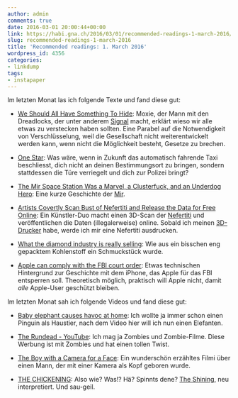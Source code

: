 ```yaml
---
author: admin
comments: true
date: 2016-03-01 20:00:44+00:00
link: https://habi.gna.ch/2016/03/01/recommended-readings-1-march-2016/
slug: recommended-readings-1-march-2016
title: 'Recommended readings: 1. March 2016'
wordpress_id: 4356
categories:
- linkdump
tags:
- instapaper
---
```


Im letzten Monat las ich folgende Texte und fand diese gut:





  * [We Should All Have Something To Hide](http://www.thoughtcrime.org/blog/we-should-all-have-something-to-hide/): Moxie, der Mann mit den Dreadlocks, der unter anderem [Signal](https://whispersystems.org) macht, erklärt wieso wir alle etwas zu verstecken haben sollten. Eine Parabel auf die Notwendigkeit von Verschlüsselung, weil die Gesellschaft nicht weiterentwickelt werden kann, wenn nicht die Möglichkeit besteht, Gesetze zu brechen.


  * [One Star](http://motherboard.vice.com/read/one-star): Was wäre, wenn in Zukunft das automatisch fahrende Taxi beschliesst, dich nicht an deinen Bestimmungsort zu bringen, sondern stattdessen die Türe verriegelt und dich zur Polizei bringt?


  * [The Mir Space Station Was a Marvel, a Clusterfuck, and an Underdog Hero](http://motherboard.vice.com/read/the-mir-space-station-was-a-marvel-a-clusterfuck-and-an-underdog-hero): Eine kurze Geschichte der [Mir](https://en.wikipedia.org/wiki/Mir).


  * [Artists Covertly Scan Bust of Nefertiti and Release the Data for Free Online](http://hyperallergic.com/274635/artists-covertly-scan-bust-of-nefertiti-and-release-the-data-for-free-online/): Ein Künstler-Duo macht einen 3D-Scan der [Nefertiti](https://en.wikipedia.org/wiki/Nefertiti) und veröffentlichen die Daten (illegalerweise) online. Sobald ich meinen [3D-Drucker](https://www.kickstarter.com/projects/tiko3d/tiko-the-unibody-3d-printer) habe, werde ich mir eine Nefertiti ausdrucken.


  * [What the diamond industry is really selling](http://qz.com/614214/what-the-diamond-industry-is-really-selling/): Wie aus ein bisschen eng gepacktem Kohlenstoff ein Schmuckstück wurde.


  * [Apple can comply with the FBI court order](http://blog.trailofbits.com/2016/02/17/apple-can-comply-with-the-fbi-court-order/): Etwas technischen Hintergrund zur Geschichte mit dem iPhone, das Apple für das FBI entsperren soll. Theoretisch möglich, praktisch will Apple nicht, damit _alle_ Apple-User geschützt bleiben.



Im letzten Monat sah ich folgende Videos und fand diese gut:



  * [Baby elephant causes havoc at home](https://www.youtube.com/watch?v=dZ4E2gHoz6g): Ich wollte ja immer schon einen Pinguin als Haustier, nach dem Video hier will ich nun einen Elefanten.


  * [The Rundead - YouTube](https://www.youtube.com/watch?v=XH7W60V4X2E): Ich mag ja Zombies und Zombie-Filme. Diese Werbung ist mit Zombies und hat einen tollen Twist.


  * [The Boy with a Camera for a Face](https://vimeo.com/151493973): Ein wunderschön erzähltes Filmi über einen Mann, der mit einer Kamera als Kopf geboren wurde.


  * [THE CHICKENING](https://www.youtube.com/watch?v=i17pORf_iE4): Also wie? Was!? Hä? Spinnts dene? [The Shining](http://www.imdb.com/title/tt0081505/), neu interpretiert. Und sau-geil.


